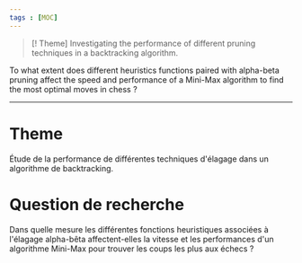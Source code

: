 ```yaml
---
tags : [MOC]
---
```

> [! Theme]
> Investigating the performance of different pruning techniques in a backtracking algorithm.
  
To what extent does different heuristics functions paired with alpha-beta pruning affect the speed and performance of a Mini-Max algorithm to find the most optimal moves in chess ?

---
# Theme
Étude de la performance de différentes techniques d'élagage dans un algorithme de backtracking.


# Question de recherche
Dans quelle mesure les différentes fonctions heuristiques associées à l'élagage alpha-bêta affectent-elles la vitesse et les performances d'un algorithme Mini-Max pour trouver les coups les plus aux échecs ?
